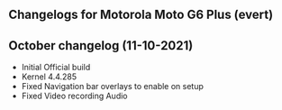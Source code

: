 ## Changelogs for Motorola Moto G6 Plus (evert)

## October changelog (11-10-2021)
* Initial Official build 
* Kernel 4.4.285 
* Fixed Navigation bar overlays to enable on setup
* Fixed Video recording Audio
